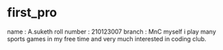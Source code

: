 # first_pro
name : A.suketh
roll number : 210123007
branch : MnC 
myself i play many sports games in my free time and very much interested in coding club.


